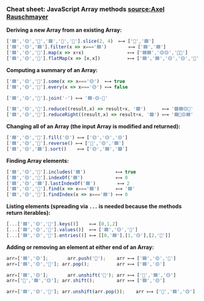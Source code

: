 ### Cheat sheet: JavaScript Array methods [source:Axel Rauschmayer](https://gist.github.com/rauschma/6cdeb4af7586aa03baed2f925e0a084b)

**Deriving a new Array from an existing Array:**

```js
['🟦','🟡','🔺','🟩','🛑','🔴'].slice(2, 4)  ⟼ ['🔺','🟩']
['🟦','🟡','🟦'].filter(x => x==='🟦')        ⟼ ['🟦','🟦']
['🟦','🟡','🔺'].map(x => x+x)                ⟼ ['🟦🟦','🟡🟡','🔺🔺']
['🟦','🟡','🔺'].flatMap(x => [x,x])          ⟼ ['🟦','🟦','🟡','🟡','🔺','🔺']
```

**Computing a summary of an Array:**

```js
['🟦','🟡','🔺'].some(x => x==='🟡')  ⟼ true
['🟦','🟡','🔺'].every(x => x==='🟡') ⟼ false

['🟦','🟡','🔺'].join('-') ⟼ '🟦-🟡-🔺'

['🟦','🟡','🔺'].reduce((result,x) => result+x, '🟩')      ⟼ '🟩🟦🟡🔺'
['🟦','🟡','🔺'].reduceRight((result,x) => result+x, '🟩') ⟼ '🟩🔺🟡🟦'
```

**Changing all of an Array (the input Array is modified and returned):**

```js
['🟦','🟡','🔺'].fill('🟡') ⟼ ['🟡','🟡','🟡']
['🟦','🟡','🔺'].reverse() ⟼ ['🔺','🟡','🟦']
['🟦','🟡','🟩'].sort()    ⟼ ['🟡','🟦','🟩']
```

**Finding Array elements:**

```js
['🟦','🟡','🔺'].includes('🟦')           ⟼ true
['🟦','🟡','🔺'].indexOf('🟦')            ⟼ 0
['🟦','🟡','🟦'].lastIndexOf('🟦')        ⟼ 2
['🟦','🟡','🔺'].find(x => x==='🟦')      ⟼ '🟦'
['🟦','🟡','🔺'].findIndex(x => x==='🟦') ⟼ 0
```

**Listing elements (spreading via `...` is needed because the methods return iterables):**

```js
[...['🟦','🟡','🔺'].keys()]    ⟼ [0,1,2]
[...['🟦','🟡','🔺'].values()]  ⟼ ['🟦','🟡','🔺']
[...['🟦','🟡','🔺'].entries()] ⟼ [[0,'🟦'],[1,'🟡'],[2,'🔺']]
```

**Adding or removing an element at either end of an Array:**

```js
arr=['🟦','🟡'];       arr.push('🔺');    arr ⟼ ['🟦','🟡','🔺']
arr=['🟦','🟡','🔺']; arr.pop();          arr ⟼ ['🟦','🟡']

arr=['🟦','🟡'];       arr.unshift('🔺'); arr ⟼ ['🔺','🟦','🟡']
arr=['🔺','🟦','🟡']; arr.shift();        arr ⟼ ['🟦','🟡']

arr=['🟦','🟡','🔺']; arr.unshift(arr.pop());    arr ⟼ ['🔺','🟦','🟡']
```
